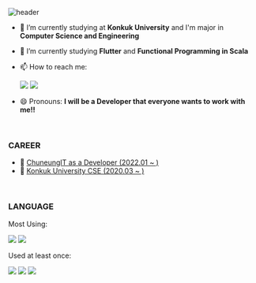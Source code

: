 <!--
### Hi there 👋
**Ji-InPark/Ji-InPark** is a ✨ _special_ ✨ repository because its `README.md` (this file) appears on your GitHub profile.
Here are some ideas to get you started:
- 👯 I’m looking to collaborate on ...
- 🤔 I’m looking for help with ...
- 💬 Ask me about ...
- ⚡ Fun fact: ...
-->

![header](https://capsule-render.vercel.app/api?type=waving&color=auto&height=300&section=header&text=Ji-In%20Park&fontSize=90)

- 🔭 I’m currently studying at **Konkuk University** and I'm major in **Computer Science and Engineering**
- 🌱 I’m currently studying **Flutter** and **Functional Programming in Scala**
- 📫 How to reach me:

  <a href="mailto:jin225675@naver.com" target="_blank"><img src="https://img.shields.io/badge/jin225675@naver.com-green?style=flat-square&logo=naver&logoColor=white"/></a>
  <a href="mailto:jin225675@gmail.com" target="_blank"><img src="https://img.shields.io/badge/jin225675@gmail.com-red?style=flat-square&logo=gmail&logoColor=white"/></a>

- 😄 Pronouns: **I will be a Developer that everyone wants to work with me!!**

<br/>

### **CAREER**

- 👜 <a href = "https://smartdoctor.cc/">ChuneungIT as a Developer (2022.01 ~ )</a>
- 📖 <a href = "http://www.konkuk.ac.kr/do/Index.do">Konkuk University CSE (2020.03 ~ )</a>

<br/>

### **LANGUAGE**

Most Using:

<a target="_blank"><img src="https://img.shields.io/badge/JAVA-red?style=flat-square&logo=java&logoColor=white"/></a>
<a target="_blank"><img src="https://img.shields.io/badge/C%23-green?style=flat-square&logo=Csharp&logoColor=white"/></a>

Used at least once:

<a target="_blank"><img src="https://img.shields.io/badge/C++-blue?style=flat-square&logo=C%2b%2b&logoColor=white"/></a>
<a target="_blank"><img src="https://img.shields.io/badge/C-gray?style=flat-square&logo=C&logoColor=white"/></a>
<a target="_blank"><img src="https://img.shields.io/badge/Python-yellow?style=flat-square&logo=python&logoColor=white"/></a>
